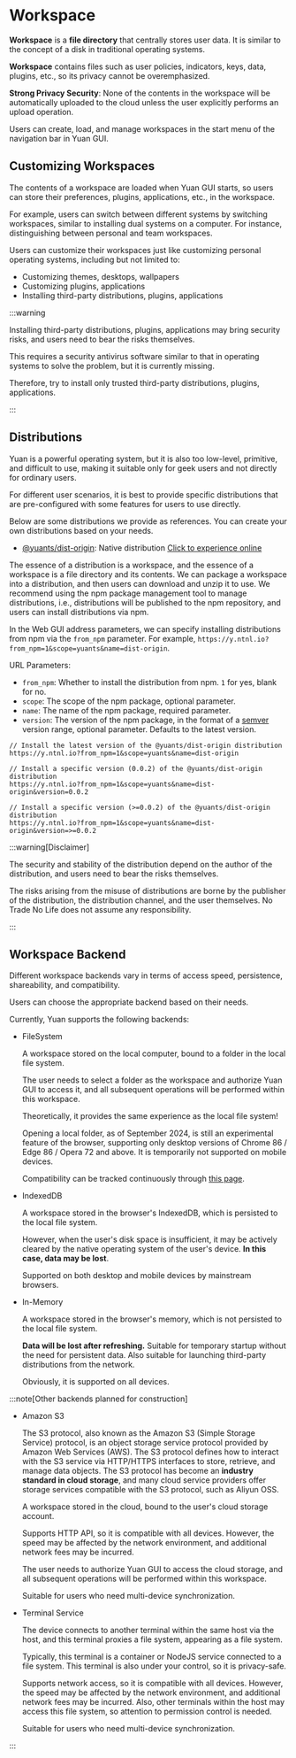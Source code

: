 # Workspace

**Workspace** is a **file directory** that centrally stores user data. It is similar to the concept of a disk in traditional operating systems.

**Workspace** contains files such as user policies, indicators, keys, data, plugins, etc., so its privacy cannot be overemphasized.

**Strong Privacy Security**: None of the contents in the workspace will be automatically uploaded to the cloud unless the user explicitly performs an upload operation.

Users can create, load, and manage workspaces in the start menu of the navigation bar in Yuan GUI.

## Customizing Workspaces

The contents of a workspace are loaded when Yuan GUI starts, so users can store their preferences, plugins, applications, etc., in the workspace.

For example, users can switch between different systems by switching workspaces, similar to installing dual systems on a computer. For instance, distinguishing between personal and team workspaces.

Users can customize their workspaces just like customizing personal operating systems, including but not limited to:

- Customizing themes, desktops, wallpapers
- Customizing plugins, applications
- Installing third-party distributions, plugins, applications

:::warning

Installing third-party distributions, plugins, applications may bring security risks, and users need to bear the risks themselves.

This requires a security antivirus software similar to that in operating systems to solve the problem, but it is currently missing.

Therefore, try to install only trusted third-party distributions, plugins, applications.

:::

## Distributions

Yuan is a powerful operating system, but it is also too low-level, primitive, and difficult to use, making it suitable only for geek users and not directly for ordinary users.

For different user scenarios, it is best to provide specific distributions that are pre-configured with some features for users to use directly.

Below are some distributions we provide as references. You can create your own distributions based on your needs.

- [@yuants/dist-origin](./packages/@yuants-dist-origin.md): Native distribution [Click to experience online](https://y.ntnl.io?from_npm=1&scope=yuants&name=dist-origin)

The essence of a distribution is a workspace, and the essence of a workspace is a file directory and its contents. We can package a workspace into a distribution, and then users can download and unzip it to use. We recommend using the npm package management tool to manage distributions, i.e., distributions will be published to the npm repository, and users can install distributions via npm.

In the Web GUI address parameters, we can specify installing distributions from npm via the `from_npm` parameter. For example, `https://y.ntnl.io?from_npm=1&scope=yuants&name=dist-origin`.

URL Parameters:

- `from_npm`: Whether to install the distribution from npm. `1` for yes, blank for no.
- `scope`: The scope of the npm package, optional parameter.
- `name`: The name of the npm package, required parameter.
- `version`: The version of the npm package, in the format of a [semver](https://semver.org/) version range, optional parameter. Defaults to the latest version.

```
// Install the latest version of the @yuants/dist-origin distribution
https://y.ntnl.io?from_npm=1&scope=yuants&name=dist-origin

// Install a specific version (0.0.2) of the @yuants/dist-origin distribution
https://y.ntnl.io?from_npm=1&scope=yuants&name=dist-origin&version=0.0.2

// Install a specific version (>=0.0.2) of the @yuants/dist-origin distribution
https://y.ntnl.io?from_npm=1&scope=yuants&name=dist-origin&version=>=0.0.2
```

:::warning[Disclaimer]

The security and stability of the distribution depend on the author of the distribution, and users need to bear the risks themselves.

The risks arising from the misuse of distributions are borne by the publisher of the distribution, the distribution channel, and the user themselves. No Trade No Life does not assume any responsibility.

:::

## Workspace Backend

Different workspace backends vary in terms of access speed, persistence, shareability, and compatibility.

Users can choose the appropriate backend based on their needs.

Currently, Yuan supports the following backends:

- FileSystem

  A workspace stored on the local computer, bound to a folder in the local file system.

  The user needs to select a folder as the workspace and authorize Yuan GUI to access it, and all subsequent operations will be performed within this workspace.

  Theoretically, it provides the same experience as the local file system!

  Opening a local folder, as of September 2024, is still an experimental feature of the browser, supporting only desktop versions of Chrome 86 / Edge 86 / Opera 72 and above. It is temporarily not supported on mobile devices.

  Compatibility can be tracked continuously through [this page](https://developer.mozilla.org/en-US/docs/Web/API/Window/showOpenFilePicker).

- IndexedDB

  A workspace stored in the browser's IndexedDB, which is persisted to the local file system.

  However, when the user's disk space is insufficient, it may be actively cleared by the native operating system of the user's device. **In this case, data may be lost**.

  Supported on both desktop and mobile devices by mainstream browsers.

- In-Memory

  A workspace stored in the browser's memory, which is not persisted to the local file system.

  **Data will be lost after refreshing.** Suitable for temporary startup without the need for persistent data. Also suitable for launching third-party distributions from the network.

  Obviously, it is supported on all devices.

:::note[Other backends planned for construction]

- Amazon S3

  The S3 protocol, also known as the Amazon S3 (Simple Storage Service) protocol, is an object storage service protocol provided by Amazon Web Services (AWS).
  The S3 protocol defines how to interact with the S3 service via HTTP/HTTPS interfaces to store, retrieve, and manage data objects.
  The S3 protocol has become an **industry standard in cloud storage**, and many cloud service providers offer storage services compatible with the S3 protocol, such as Aliyun OSS.

  A workspace stored in the cloud, bound to the user's cloud storage account.

  Supports HTTP API, so it is compatible with all devices. However, the speed may be affected by the network environment, and additional network fees may be incurred.

  The user needs to authorize Yuan GUI to access the cloud storage, and all subsequent operations will be performed within this workspace.

  Suitable for users who need multi-device synchronization.

- Terminal Service

  The device connects to another terminal within the same host via the host, and this terminal proxies a file system, appearing as a file system.

  Typically, this terminal is a container or NodeJS service connected to a file system. This terminal is also under your control, so it is privacy-safe.

  Supports network access, so it is compatible with all devices. However, the speed may be affected by the network environment, and additional network fees may be incurred. Also, other terminals within the host may access this file system, so attention to permission control is needed.

  Suitable for users who need multi-device synchronization.

:::
